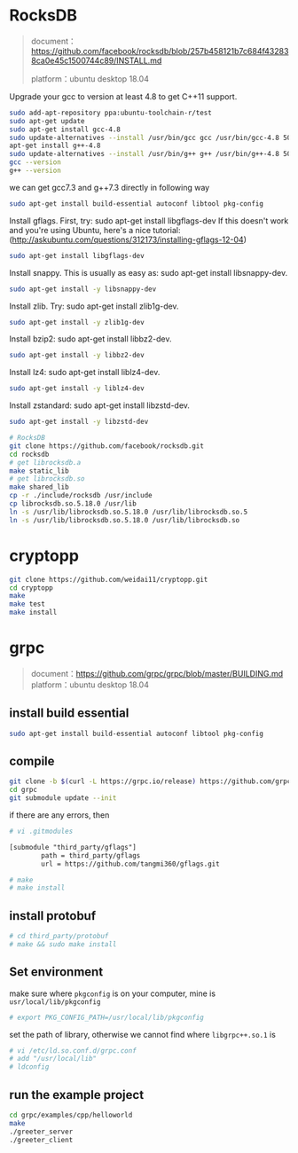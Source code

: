 # RocksDB

> document：https://github.com/facebook/rocksdb/blob/257b458121b7c684f432838ca0e45c1500744c89/INSTALL.md
>
> platform：ubuntu desktop 18.04

Upgrade your gcc to version at least 4.8 to get C++11 support.

```bash
sudo add-apt-repository ppa:ubuntu-toolchain-r/test
sudo apt-get update
sudo apt-get install gcc-4.8
sudo update-alternatives --install /usr/bin/gcc gcc /usr/bin/gcc-4.8 50
apt-get install g++-4.8
sudo update-alternatives --install /usr/bin/g++ g++ /usr/bin/g++-4.8 50
gcc --version
g++ --version
```

we can get gcc7.3 and g++7.3 directly in following way

```bash
sudo apt-get install build-essential autoconf libtool pkg-config
```

Install gflags. First, try: sudo apt-get install libgflags-dev If this doesn't work and you're using Ubuntu, here's a nice tutorial: (http://askubuntu.com/questions/312173/installing-gflags-12-04)

```bash
sudo apt-get install libgflags-dev
```

Install snappy. This is usually as easy as: sudo apt-get install libsnappy-dev.

```bash
sudo apt-get install -y libsnappy-dev
```

Install zlib. Try: sudo apt-get install zlib1g-dev.

```bash
sudo apt-get install -y zlib1g-dev
```

Install bzip2: sudo apt-get install libbz2-dev.

```bash
sudo apt-get install -y libbz2-dev
```

Install lz4: sudo apt-get install liblz4-dev.

```bash
sudo apt-get install -y liblz4-dev
```

Install zstandard: sudo apt-get install libzstd-dev.

```bash
sudo apt-get install -y libzstd-dev
```

```bash
# RocksDB
git clone https://github.com/facebook/rocksdb.git
cd rocksdb
# get librocksdb.a
make static_lib
# get librocksdb.so
make shared_lib
cp -r ./include/rocksdb /usr/include
cp librocksdb.so.5.18.0 /usr/lib
ln -s /usr/lib/librocksdb.so.5.18.0 /usr/lib/librocksdb.so.5
ln -s /usr/lib/librocksdb.so.5.18.0 /usr/lib/librocksdb.so	
```


# cryptopp

```bash
git clone https://github.com/weidai11/cryptopp.git
cd cryptopp
make
make test
make install
```


# grpc

> document：https://github.com/grpc/grpc/blob/master/BUILDING.md
> platform：ubuntu desktop 18.04


## install build essential

```bash
sudo apt-get install build-essential autoconf libtool pkg-config
```

##  compile

```bash
git clone -b $(curl -L https://grpc.io/release) https://github.com/grpc/grpc
cd grpc
git submodule update --init
```

if there are any errors, then

```bash
# vi .gitmodules
```

```txt
[submodule "third_party/gflags"]
	    path = third_party/gflags
	    url = https://github.com/tangmi360/gflags.git
```

```bash
# make
# make install
```

## install protobuf

```bash
# cd third_party/protobuf
# make && sudo make install
```

## Set environment

make sure where `pkgconfig` is on your computer, mine is `usr/local/lib/pkgconfig`

```bash
# export PKG_CONFIG_PATH=/usr/local/lib/pkgconfig
```

set the path of library, otherwise we cannot find where `libgrpc++.so.1` is


```bash
# vi /etc/ld.so.conf.d/grpc.conf
# add "/usr/local/lib"
# ldconfig
```

## run the example project

```bash
cd grpc/examples/cpp/helloworld
make
./greeter_server
./greeter_client
```

